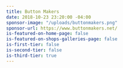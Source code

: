 ```yaml
---
title: Button Makers
date: 2018-10-23 23:20:00 -04:00
sponsor-image: "/uploads/buttonmakers.png"
sponsor-url: https://www.buttonmakers.net/
is-featured-on-home-page: false
is-featured-on-shops-galleries-page: false
is-first-tier: false
is-second-tier: false
is-third-tier: true
---
```


